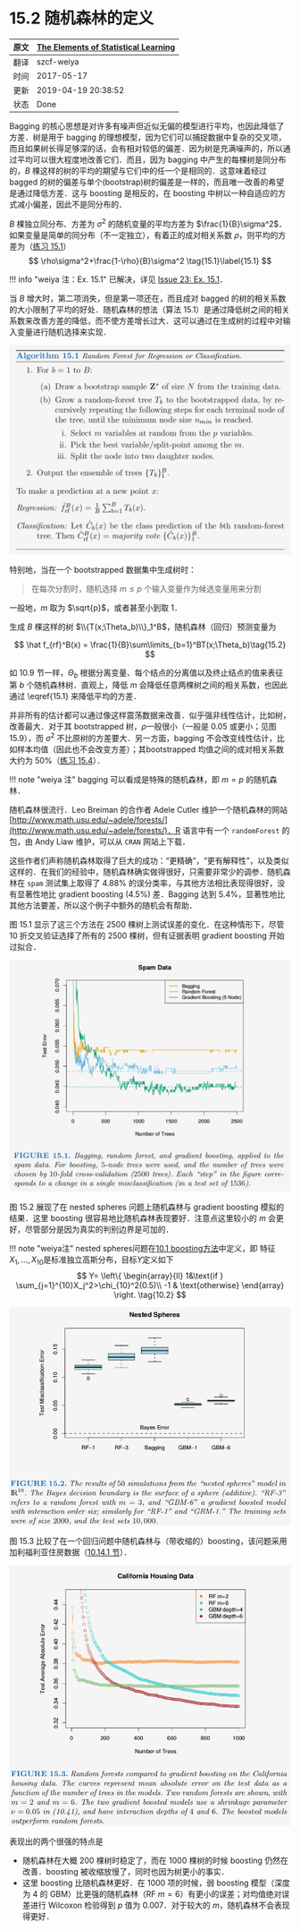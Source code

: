 # 15.2 随机森林的定义

| 原文   | [The Elements of Statistical Learning](https://web.stanford.edu/~hastie/ElemStatLearn/printings/ESLII_print12.pdf#page=606) |
| ---- | ---------------------------------------- |
| 翻译   | szcf-weiya                               |
| 时间   | 2017-05-17                               |
|更新| 2019-04-19 20:38:52|
|状态|Done|

Bagging 的核心思想是对许多有噪声但近似无偏的模型进行平均，也因此降低了方差．树是用于 bagging 的理想模型，因为它们可以捕捉数据中复杂的交叉项，而且如果树长得足够深的话，会有相对较低的偏差．因为树是充满噪声的，所以通过平均可以很大程度地改善它们．而且，因为 bagging 中产生的每棵树是同分布的，$B$ 棵这样的树的平均的期望与它们中的任一个是相同的．这意味着经过 bagged 的树的偏差与单个(bootstrap)树的偏差是一样的，而且唯一改善的希望是通过降低方差．这与 boosting 是相反的，在 boosting 中树以一种自适应的方式减小偏差，因此不是同分布的．

$B$ 棵独立同分布、方差为 $\sigma^2$ 的随机变量的平均方差为 $\frac{1}{B}\sigma^2$．如果变量是简单的同分布（不一定独立），有着正的成对相关系数 $\rho$，则平均的方差为（[练习 15.1](https://github.com/szcf-weiya/ESL-CN/issues/23)）
$$
\rho\sigma^2+\frac{1-\rho}{B}\sigma^2 \tag{15.1}\label{15.1}
$$

!!! info "weiya 注：Ex. 15.1"
    已解决，详见 [Issue 23: Ex. 15.1](https://github.com/szcf-weiya/ESL-CN/issues/23)．

当 $B$ 增大时，第二项消失，但是第一项还在，而且成对 bagged 的树的相关系数的大小限制了平均的好处．随机森林的想法（算法 15.1）是通过降低树之间的相关系数来改善方差的降低，而不使方差增长过大．这可以通过在生成树的过程中对输入变量进行随机选择来实现．

![](../img/15/alg15.1.png)

特别地，当在一个 bootstrapped 数据集中生成树时：

> 在每次分割时，随机选择 $m\le p$ 个输入变量作为候选变量用来分割

一般地，$m$ 取为 $\sqrt{p}$，或者甚至小到取 1．

生成 $B$ 棵这样的树 $\\{T(x;\Theta_b)\\}_1^B$，随机森林（回归）预测变量为

$$
\hat f_{rf}^B(x) = \frac{1}{B}\sum\limits_{b=1}^BT(x;\Theta_b)\tag{15.2}
$$

如 10.9 节一样，$\Theta_b$ 根据分离变量、每个结点的分离值以及终止结点的值来表征第 $b$ 个随机森林树．直观上，降低 $m$ 会降低任意两棵树之间的相关系数，也因此通过 \eqref{15.1} 来降低平均的方差．

并非所有的估计都可以通过像这样震荡数据来改善．似乎强非线性估计，比如树，改善最大．对于其 bootstrapped 树，$\rho$一般很小（一般是 0.05 或更小；见图 15.9），而 $\sigma^2$ 不比原树的方差要大．另一方面，bagging 不会改变线性估计，比如样本均值（因此也不会改变方差）；其bootstrapped 均值之间的成对相关系数大约为 50%（[练习 15.4](https://github.com/szcf-weiya/ESL-CN/issues/191)）．

!!! note "weiya 注"
    bagging 可以看成是特殊的随机森林，即 $m=p$ 的随机森林．

随机森林很流行．Leo Breiman 的合作者 Adele Cutler 维护一个随机森林的网站 [http://www.math.usu.edu/~adele/forests/](http://www.math.usu.edu/~adele/forests/)．R 语言中有一个 `randomForest` 的包，由 Andy Liaw 维护，可以从 `CRAN` 网站上下载．

这些作者们声称随机森林取得了巨大的成功：“更精确”，“更有解释性”，以及类似这样的．在我们的经验中，随机森林确实做得很好，只需要非常少的调参．随机森林在 `spam` 测试集上取得了 4.88% 的误分类率，与其他方法相比表现得很好，没有显著性地比 gradient boosting (4.5%) 差．Bagging 达到 5.4%，显著性地比其他方法要差，所以这个例子中额外的随机会有帮助．

图 15.1 显示了这三个方法在 2500 棵树上测试误差的变化．在这种情形下，尽管 10 折交叉验证选择了所有的 2500 棵树，但有证据表明 gradient boosting 开始过拟合．

![](../img/15/fig15.1.png)

图 15.2 展现了在 nested spheres 问题上随机森林与 gradient boosting 模拟的结果．这里 boosting 很容易地比随机森林表现要好．注意点这里较小的 $m$ 会更好，尽管部分是因为真实的判别边界是可加的．

!!! note "weiya注"
    nested spheres问题在[10.1 boosting方法](https://esl.hohoweiya.xyz/10%20Boosting%20and%20Additive%20Trees/10.1%20Boosting%20Methods/index.html)中定义，即
    特征$X_1,\ldots,X_{10}$是标准独立高斯分布，目标$Y$定义如下
    $$
    Y=
    \left\{
    \begin{array}{ll}
    1&\text{if } \sum_{j=1}^{10}X_j^2>\chi_{10}^2(0.5)\\
    -1 & \text{otherwise}
    \end{array}
    \right.
    \tag{10.2}
    $$

![](../img/15/fig15.2.png)

图 15.3 比较了在一个回归问题中随机森林与（带收缩的）boosting，该问题采用加利福利亚住房数据（[10.14.1 节](https://esl.hohoweiya.xyz/10-Boosting-and-Additive-Trees/10.14-Illustrations/index.html)）．

![](../img/15/fig15.3.png)

表现出的两个很强的特点是

- 随机森林在大概 200 棵树时稳定了，而在 1000 棵树的时候 boosting 仍然在改善．boosting 被收缩放慢了，同时也因为树更小的事实．
- 这里 boosting 比随机森林更好．在 1000 项的时候，弱 boosting 模型（深度为 4 的 GBM）比更强的随机森林（RF $m=6$）有更小的误差；对均值绝对误差进行 Wilcoxon 检验得到 $p$ 值为 0.007．对于较大的 $m$，随机森林不会表现得更好．
